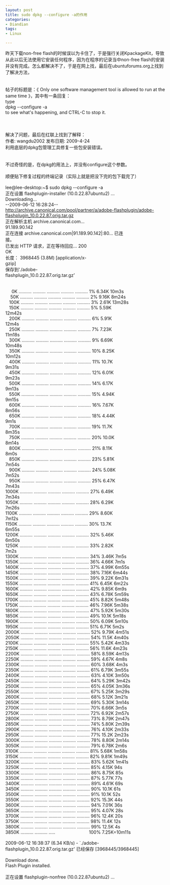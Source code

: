 ```yaml
---
layout: post
title: sudo dpkg --configure -a的作用
categories:
- Diandian
tags:
- Linux

---
```

昨天下载non-free flash的时候误以为卡住了，于是强行关闭KpackageKit，导致从此以后无法使用它安装任何程序，因为在程序的记录当中non-free flash的安装并没有完成。怎么都解决不了，于是在网上找，最后在ubuntuforums.org上找到了解决方法，
<br />
<br />
<br />帖子的标题是：《 Only one software management tool is allowed to run at the same time 》，其中有一条回复：
<br />type
<br /> dpkg --configure -a
<br /> to see what's happening, and CTRL-C to stop it.
<br />
<br />
<br />
<br />解决了问题，最后在红联上找到了解释：
<br />作者: wangdu2002 发布日期: 2009-4-24
<br />利用底层的dpkg包管理工具修复一些包安装错误。
<br />
<br />
<br />不过奇怪的是，在dpkg的用法上，并没有configure这个参数。
<br />
<br />顺便贴下修复过程的终端记录（实际上就是把没下完的包下载完了）
<br />
<br />lee@lee-desktop:~$ sudo dpkg --configure -a
<br />正在设置 flashplugin-installer (10.0.22.87ubuntu2) ...
<br />Downloading...&nbsp;&nbsp;&nbsp;&nbsp;&nbsp;&nbsp;&nbsp;&nbsp;&nbsp;&nbsp;&nbsp;&nbsp;&nbsp;&nbsp;&nbsp;&nbsp;&nbsp;&nbsp;&nbsp;&nbsp;&nbsp;&nbsp;&nbsp;&nbsp;&nbsp;&nbsp;&nbsp;&nbsp;&nbsp;&nbsp;&nbsp;&nbsp;&nbsp;&nbsp;&nbsp;&nbsp;&nbsp;&nbsp;&nbsp;
<br />--2009-06-12 16:28:24-- http://archive.canonical.com/pool/partner/a/adobe-flashplugin/adobe-flashplugin_10.0.22.87.orig.tar.gz
<br />正在解析主机 archive.canonical.com... 91.189.90.142&nbsp;&nbsp;&nbsp;&nbsp;&nbsp;&nbsp;&nbsp;&nbsp;&nbsp;&nbsp;&nbsp;&nbsp;&nbsp;&nbsp;&nbsp;&nbsp;&nbsp;&nbsp;&nbsp;&nbsp;&nbsp;&nbsp;&nbsp;&nbsp;&nbsp;&nbsp;&nbsp;&nbsp;&nbsp;&nbsp;&nbsp;&nbsp;&nbsp;&nbsp;&nbsp;&nbsp;&nbsp;&nbsp;&nbsp;&nbsp;&nbsp;&nbsp;&nbsp;&nbsp;&nbsp;&nbsp;&nbsp;&nbsp;&nbsp;&nbsp;&nbsp;&nbsp;&nbsp;&nbsp;&nbsp;&nbsp;&nbsp;&nbsp;&nbsp;&nbsp;&nbsp;&nbsp;&nbsp;&nbsp;&nbsp;&nbsp;&nbsp;&nbsp;&nbsp;&nbsp;&nbsp;&nbsp;&nbsp;&nbsp;&nbsp;
<br />正在连接 archive.canonical.com|91.189.90.142|:80... 已连接。&nbsp;&nbsp;&nbsp;&nbsp;&nbsp;&nbsp;&nbsp;&nbsp;&nbsp;&nbsp;&nbsp;&nbsp;&nbsp;&nbsp;&nbsp;&nbsp;&nbsp;&nbsp;&nbsp;&nbsp;&nbsp;&nbsp;&nbsp;&nbsp;&nbsp;&nbsp;&nbsp;&nbsp;&nbsp;&nbsp;&nbsp;&nbsp;&nbsp;&nbsp;&nbsp;&nbsp;&nbsp;&nbsp;&nbsp;&nbsp;&nbsp;&nbsp;&nbsp;&nbsp;&nbsp;&nbsp;&nbsp;&nbsp;&nbsp;&nbsp;&nbsp;&nbsp;&nbsp;&nbsp;&nbsp;&nbsp;&nbsp;&nbsp;&nbsp;&nbsp;&nbsp;&nbsp;&nbsp;&nbsp;&nbsp;&nbsp;
<br />已发出 HTTP 请求，正在等待回应... 200 OK&nbsp;&nbsp;&nbsp;&nbsp;&nbsp;&nbsp;&nbsp;&nbsp;&nbsp;&nbsp;&nbsp;&nbsp;&nbsp;&nbsp;&nbsp;&nbsp;&nbsp;&nbsp;&nbsp;&nbsp;&nbsp;&nbsp;&nbsp;&nbsp;&nbsp;&nbsp;&nbsp;&nbsp;&nbsp;&nbsp;&nbsp;&nbsp;&nbsp;&nbsp;&nbsp;&nbsp;&nbsp;&nbsp;&nbsp;&nbsp;&nbsp;&nbsp;&nbsp;&nbsp;&nbsp;&nbsp;&nbsp;&nbsp;&nbsp;&nbsp;&nbsp;&nbsp;&nbsp;&nbsp;&nbsp;&nbsp;&nbsp;&nbsp;&nbsp;&nbsp;&nbsp;&nbsp;&nbsp;&nbsp;&nbsp;&nbsp;&nbsp;&nbsp;&nbsp;&nbsp;&nbsp;&nbsp;&nbsp;&nbsp;&nbsp;&nbsp;&nbsp;&nbsp;&nbsp;&nbsp;&nbsp;&nbsp;&nbsp;&nbsp;&nbsp;&nbsp;
<br />长度： 3968445 (3.8M) [application/x-gzip]&nbsp;&nbsp;&nbsp;&nbsp;&nbsp;&nbsp;&nbsp;&nbsp;&nbsp;&nbsp;&nbsp;&nbsp;&nbsp;&nbsp;&nbsp;&nbsp;&nbsp;&nbsp;&nbsp;&nbsp;&nbsp;&nbsp;&nbsp;&nbsp;&nbsp;&nbsp;&nbsp;&nbsp;&nbsp;&nbsp;&nbsp;&nbsp;&nbsp;&nbsp;&nbsp;&nbsp;&nbsp;&nbsp;&nbsp;&nbsp;&nbsp;&nbsp;&nbsp;&nbsp;&nbsp;&nbsp;&nbsp;&nbsp;&nbsp;&nbsp;&nbsp;&nbsp;&nbsp;&nbsp;&nbsp;&nbsp;&nbsp;&nbsp;&nbsp;&nbsp;&nbsp;&nbsp;&nbsp;&nbsp;&nbsp;&nbsp;&nbsp;&nbsp;&nbsp;&nbsp;&nbsp;&nbsp;&nbsp;&nbsp;&nbsp;&nbsp;&nbsp;&nbsp;&nbsp;&nbsp;&nbsp;&nbsp;&nbsp;&nbsp;
<br />保存到‘./adobe-flashplugin_10.0.22.87.orig.tar.gz’&nbsp;&nbsp;&nbsp;&nbsp;&nbsp;&nbsp;&nbsp;&nbsp;&nbsp;&nbsp;&nbsp;&nbsp;&nbsp;&nbsp;&nbsp;&nbsp;&nbsp;&nbsp;&nbsp;&nbsp;&nbsp;&nbsp;&nbsp;&nbsp;&nbsp;&nbsp;&nbsp;&nbsp;&nbsp;&nbsp;&nbsp;&nbsp;&nbsp;&nbsp;&nbsp;&nbsp;&nbsp;&nbsp;&nbsp;&nbsp;&nbsp;&nbsp;&nbsp;&nbsp;&nbsp;&nbsp;&nbsp;&nbsp;&nbsp;&nbsp;&nbsp;&nbsp;&nbsp;&nbsp;&nbsp;&nbsp;&nbsp;&nbsp;&nbsp;&nbsp;&nbsp;&nbsp;&nbsp;&nbsp;&nbsp;&nbsp;&nbsp;&nbsp;&nbsp;&nbsp;&nbsp;&nbsp;&nbsp;&nbsp;&nbsp;&nbsp;
<br />
<br />&nbsp;&nbsp;&nbsp;&nbsp; 0K .......... .......... .......... .......... .......... 1% 6.34K 10m3s
<br />&nbsp;&nbsp;&nbsp; 50K .......... .......... .......... .......... .......... 2% 9.16K 8m24s
<br />&nbsp;&nbsp; 100K .......... .......... .......... .......... .......... 3% 2.61K 13m28s
<br />&nbsp;&nbsp; 150K .......... .......... .......... .......... .......... 5% 5.59K 12m42s&nbsp;&nbsp;&nbsp;&nbsp;&nbsp;&nbsp;&nbsp;&nbsp;&nbsp;&nbsp;&nbsp;&nbsp;&nbsp;&nbsp;&nbsp;&nbsp;&nbsp;&nbsp;&nbsp;&nbsp;&nbsp;&nbsp;&nbsp;&nbsp;&nbsp;&nbsp;&nbsp;&nbsp;&nbsp;&nbsp;&nbsp;&nbsp;&nbsp;&nbsp;&nbsp;&nbsp;&nbsp;&nbsp;&nbsp;&nbsp;&nbsp;&nbsp;&nbsp;&nbsp;&nbsp;&nbsp;&nbsp;&nbsp;&nbsp;&nbsp;&nbsp;&nbsp;&nbsp;&nbsp;&nbsp;&nbsp;&nbsp;&nbsp;&nbsp;&nbsp;&nbsp;&nbsp;&nbsp;&nbsp;&nbsp;&nbsp;&nbsp;&nbsp;&nbsp;&nbsp;&nbsp;&nbsp;&nbsp;&nbsp;&nbsp;&nbsp;&nbsp;&nbsp;&nbsp;&nbsp;&nbsp;&nbsp;&nbsp;
<br />&nbsp;&nbsp; 200K .......... .......... .......... .......... .......... 6% 5.91K 12m4s&nbsp;&nbsp;&nbsp;&nbsp;&nbsp;&nbsp;&nbsp;&nbsp;&nbsp;&nbsp;&nbsp;&nbsp;&nbsp;&nbsp;&nbsp;&nbsp;&nbsp;&nbsp;&nbsp;&nbsp;&nbsp;&nbsp;&nbsp;&nbsp;&nbsp;&nbsp;&nbsp;&nbsp;&nbsp;&nbsp;&nbsp;&nbsp;&nbsp;&nbsp;&nbsp;&nbsp;&nbsp;&nbsp;&nbsp;&nbsp;&nbsp;&nbsp;&nbsp;&nbsp;&nbsp;&nbsp;&nbsp;&nbsp;&nbsp;&nbsp;&nbsp;&nbsp;&nbsp;&nbsp;&nbsp;&nbsp;&nbsp;&nbsp;&nbsp;&nbsp;&nbsp;&nbsp;&nbsp;&nbsp;&nbsp;&nbsp;&nbsp;&nbsp;&nbsp;&nbsp;&nbsp;&nbsp;&nbsp;&nbsp;&nbsp;&nbsp;&nbsp;&nbsp;&nbsp;&nbsp;&nbsp;&nbsp;&nbsp;&nbsp;
<br />&nbsp;&nbsp; 250K .......... .......... .......... .......... .......... 7% 7.23K 11m18s&nbsp;&nbsp;&nbsp;&nbsp;&nbsp;&nbsp;&nbsp;&nbsp;&nbsp;&nbsp;&nbsp;&nbsp;&nbsp;&nbsp;&nbsp;&nbsp;&nbsp;&nbsp;&nbsp;&nbsp;&nbsp;&nbsp;&nbsp;&nbsp;&nbsp;&nbsp;&nbsp;&nbsp;&nbsp;&nbsp;&nbsp;&nbsp;&nbsp;&nbsp;&nbsp;&nbsp;&nbsp;&nbsp;&nbsp;&nbsp;&nbsp;&nbsp;&nbsp;&nbsp;&nbsp;&nbsp;&nbsp;&nbsp;&nbsp;&nbsp;&nbsp;&nbsp;&nbsp;&nbsp;&nbsp;&nbsp;&nbsp;&nbsp;&nbsp;&nbsp;&nbsp;&nbsp;&nbsp;&nbsp;&nbsp;&nbsp;&nbsp;&nbsp;&nbsp;&nbsp;&nbsp;&nbsp;&nbsp;&nbsp;&nbsp;&nbsp;&nbsp;&nbsp;&nbsp;&nbsp;&nbsp;&nbsp;&nbsp;
<br />&nbsp;&nbsp; 300K .......... .......... .......... .......... .......... 9% 6.69K 10m48s&nbsp;&nbsp;&nbsp;&nbsp;&nbsp;&nbsp;&nbsp;&nbsp;&nbsp;&nbsp;&nbsp;&nbsp;&nbsp;&nbsp;&nbsp;&nbsp;&nbsp;&nbsp;&nbsp;&nbsp;&nbsp;&nbsp;&nbsp;&nbsp;&nbsp;&nbsp;&nbsp;&nbsp;&nbsp;&nbsp;&nbsp;&nbsp;&nbsp;&nbsp;&nbsp;&nbsp;&nbsp;&nbsp;&nbsp;&nbsp;&nbsp;&nbsp;&nbsp;&nbsp;&nbsp;&nbsp;&nbsp;&nbsp;&nbsp;&nbsp;&nbsp;&nbsp;&nbsp;&nbsp;&nbsp;&nbsp;&nbsp;&nbsp;&nbsp;&nbsp;&nbsp;&nbsp;&nbsp;&nbsp;&nbsp;&nbsp;&nbsp;&nbsp;&nbsp;&nbsp;&nbsp;&nbsp;&nbsp;&nbsp;&nbsp;&nbsp;&nbsp;&nbsp;&nbsp;&nbsp;&nbsp;&nbsp;&nbsp;
<br />&nbsp;&nbsp; 350K .......... .......... .......... .......... .......... 10% 8.25K 10m12s&nbsp;&nbsp;&nbsp;&nbsp;&nbsp;&nbsp;&nbsp;&nbsp;&nbsp;&nbsp;&nbsp;&nbsp;&nbsp;&nbsp;&nbsp;&nbsp;&nbsp;&nbsp;&nbsp;&nbsp;&nbsp;&nbsp;&nbsp;&nbsp;&nbsp;&nbsp;&nbsp;&nbsp;&nbsp;&nbsp;&nbsp;&nbsp;&nbsp;&nbsp;&nbsp;&nbsp;&nbsp;&nbsp;&nbsp;&nbsp;&nbsp;&nbsp;&nbsp;&nbsp;&nbsp;&nbsp;&nbsp;&nbsp;&nbsp;&nbsp;&nbsp;&nbsp;&nbsp;&nbsp;&nbsp;&nbsp;&nbsp;&nbsp;&nbsp;&nbsp;&nbsp;&nbsp;&nbsp;&nbsp;&nbsp;&nbsp;&nbsp;&nbsp;&nbsp;&nbsp;&nbsp;&nbsp;&nbsp;&nbsp;&nbsp;&nbsp;&nbsp;&nbsp;&nbsp;&nbsp;&nbsp;&nbsp;&nbsp;
<br />&nbsp;&nbsp; 400K .......... .......... .......... .......... .......... 11% 10.7K 9m31s&nbsp;&nbsp;&nbsp;&nbsp;&nbsp;&nbsp;&nbsp;&nbsp;&nbsp;&nbsp;&nbsp;&nbsp;&nbsp;&nbsp;&nbsp;&nbsp;&nbsp;&nbsp;&nbsp;&nbsp;&nbsp;&nbsp;&nbsp;&nbsp;&nbsp;&nbsp;&nbsp;&nbsp;&nbsp;&nbsp;&nbsp;&nbsp;&nbsp;&nbsp;&nbsp;&nbsp;&nbsp;&nbsp;&nbsp;&nbsp;&nbsp;&nbsp;&nbsp;&nbsp;&nbsp;&nbsp;&nbsp;&nbsp;&nbsp;&nbsp;&nbsp;&nbsp;&nbsp;&nbsp;&nbsp;&nbsp;&nbsp;&nbsp;&nbsp;&nbsp;&nbsp;&nbsp;&nbsp;&nbsp;&nbsp;&nbsp;&nbsp;&nbsp;&nbsp;&nbsp;&nbsp;&nbsp;&nbsp;&nbsp;&nbsp;&nbsp;&nbsp;&nbsp;&nbsp;&nbsp;&nbsp;&nbsp;&nbsp;&nbsp;
<br />&nbsp;&nbsp; 450K .......... .......... .......... .......... .......... 12% 6.01K 9m23s&nbsp;&nbsp;&nbsp;&nbsp;&nbsp;&nbsp;&nbsp;&nbsp;&nbsp;&nbsp;&nbsp;&nbsp;&nbsp;&nbsp;&nbsp;&nbsp;&nbsp;&nbsp;&nbsp;&nbsp;&nbsp;&nbsp;&nbsp;&nbsp;&nbsp;&nbsp;&nbsp;&nbsp;&nbsp;&nbsp;&nbsp;&nbsp;&nbsp;&nbsp;&nbsp;&nbsp;&nbsp;&nbsp;&nbsp;&nbsp;&nbsp;&nbsp;&nbsp;&nbsp;&nbsp;&nbsp;&nbsp;&nbsp;&nbsp;&nbsp;&nbsp;&nbsp;&nbsp;&nbsp;&nbsp;&nbsp;&nbsp;&nbsp;&nbsp;&nbsp;&nbsp;&nbsp;&nbsp;&nbsp;&nbsp;&nbsp;&nbsp;&nbsp;&nbsp;&nbsp;&nbsp;&nbsp;&nbsp;&nbsp;&nbsp;&nbsp;&nbsp;&nbsp;&nbsp;&nbsp;&nbsp;&nbsp;&nbsp;&nbsp;
<br />&nbsp;&nbsp; 500K .......... .......... .......... .......... .......... 14% 6.17K 9m13s&nbsp;&nbsp;&nbsp;&nbsp;&nbsp;&nbsp;&nbsp;&nbsp;&nbsp;&nbsp;&nbsp;&nbsp;&nbsp;&nbsp;&nbsp;&nbsp;&nbsp;&nbsp;&nbsp;&nbsp;&nbsp;&nbsp;&nbsp;&nbsp;&nbsp;&nbsp;&nbsp;&nbsp;&nbsp;&nbsp;&nbsp;&nbsp;&nbsp;&nbsp;&nbsp;&nbsp;&nbsp;&nbsp;&nbsp;&nbsp;&nbsp;&nbsp;&nbsp;&nbsp;&nbsp;&nbsp;&nbsp;&nbsp;&nbsp;&nbsp;&nbsp;&nbsp;&nbsp;&nbsp;&nbsp;&nbsp;&nbsp;&nbsp;&nbsp;&nbsp;&nbsp;&nbsp;&nbsp;&nbsp;&nbsp;&nbsp;&nbsp;&nbsp;&nbsp;&nbsp;&nbsp;&nbsp;&nbsp;&nbsp;&nbsp;&nbsp;&nbsp;&nbsp;&nbsp;&nbsp;&nbsp;&nbsp;&nbsp;&nbsp;
<br />&nbsp;&nbsp; 550K .......... .......... .......... .......... .......... 15% 4.94K 9m15s&nbsp;&nbsp;&nbsp;&nbsp;&nbsp;&nbsp;&nbsp;&nbsp;&nbsp;&nbsp;&nbsp;&nbsp;&nbsp;&nbsp;&nbsp;&nbsp;&nbsp;&nbsp;&nbsp;&nbsp;&nbsp;&nbsp;&nbsp;&nbsp;&nbsp;&nbsp;&nbsp;&nbsp;&nbsp;&nbsp;&nbsp;&nbsp;&nbsp;&nbsp;&nbsp;&nbsp;&nbsp;&nbsp;&nbsp;&nbsp;&nbsp;&nbsp;&nbsp;&nbsp;&nbsp;&nbsp;&nbsp;&nbsp;&nbsp;&nbsp;&nbsp;&nbsp;&nbsp;&nbsp;&nbsp;&nbsp;&nbsp;&nbsp;&nbsp;&nbsp;&nbsp;&nbsp;&nbsp;&nbsp;&nbsp;&nbsp;&nbsp;&nbsp;&nbsp;&nbsp;&nbsp;&nbsp;&nbsp;&nbsp;&nbsp;&nbsp;&nbsp;&nbsp;&nbsp;&nbsp;&nbsp;&nbsp;&nbsp;&nbsp;
<br />&nbsp;&nbsp; 600K .......... .......... .......... .......... .......... 16% 7.67K 8m56s&nbsp;&nbsp;&nbsp;&nbsp;&nbsp;&nbsp;&nbsp;&nbsp;&nbsp;&nbsp;&nbsp;&nbsp;&nbsp;&nbsp;&nbsp;&nbsp;&nbsp;&nbsp;&nbsp;&nbsp;&nbsp;&nbsp;&nbsp;&nbsp;&nbsp;&nbsp;&nbsp;&nbsp;&nbsp;&nbsp;&nbsp;&nbsp;&nbsp;&nbsp;&nbsp;&nbsp;&nbsp;&nbsp;&nbsp;&nbsp;&nbsp;&nbsp;&nbsp;&nbsp;&nbsp;&nbsp;&nbsp;&nbsp;&nbsp;&nbsp;&nbsp;&nbsp;&nbsp;&nbsp;&nbsp;&nbsp;&nbsp;&nbsp;&nbsp;&nbsp;&nbsp;&nbsp;&nbsp;&nbsp;&nbsp;&nbsp;&nbsp;&nbsp;&nbsp;&nbsp;&nbsp;&nbsp;&nbsp;&nbsp;&nbsp;&nbsp;&nbsp;&nbsp;&nbsp;&nbsp;&nbsp;&nbsp;&nbsp;&nbsp;
<br />&nbsp;&nbsp; 650K .......... .......... .......... .......... .......... 18% 4.44K 9m1s&nbsp;&nbsp;&nbsp;&nbsp;&nbsp;&nbsp;&nbsp;&nbsp;&nbsp;&nbsp;&nbsp;&nbsp;&nbsp;&nbsp;&nbsp;&nbsp;&nbsp;&nbsp;&nbsp;&nbsp;&nbsp;&nbsp;&nbsp;&nbsp;&nbsp;&nbsp;&nbsp;&nbsp;&nbsp;&nbsp;&nbsp;&nbsp;&nbsp;&nbsp;&nbsp;&nbsp;&nbsp;&nbsp;&nbsp;&nbsp;&nbsp;&nbsp;&nbsp;&nbsp;&nbsp;&nbsp;&nbsp;&nbsp;&nbsp;&nbsp;&nbsp;&nbsp;&nbsp;&nbsp;&nbsp;&nbsp;&nbsp;&nbsp;&nbsp;&nbsp;&nbsp;&nbsp;&nbsp;&nbsp;&nbsp;&nbsp;&nbsp;&nbsp;&nbsp;&nbsp;&nbsp;&nbsp;&nbsp;&nbsp;&nbsp;&nbsp;&nbsp;&nbsp;&nbsp;&nbsp;&nbsp;&nbsp;&nbsp;&nbsp;&nbsp;
<br />&nbsp;&nbsp; 700K .......... .......... .......... .......... .......... 19% 11.7K 8m35s&nbsp;&nbsp;&nbsp;&nbsp;&nbsp;&nbsp;&nbsp;&nbsp;&nbsp;&nbsp;&nbsp;&nbsp;&nbsp;&nbsp;&nbsp;&nbsp;&nbsp;&nbsp;&nbsp;&nbsp;&nbsp;&nbsp;&nbsp;&nbsp;&nbsp;&nbsp;&nbsp;&nbsp;&nbsp;&nbsp;&nbsp;&nbsp;&nbsp;&nbsp;&nbsp;&nbsp;&nbsp;&nbsp;&nbsp;&nbsp;&nbsp;&nbsp;&nbsp;&nbsp;&nbsp;&nbsp;&nbsp;&nbsp;&nbsp;&nbsp;&nbsp;&nbsp;&nbsp;&nbsp;&nbsp;&nbsp;&nbsp;&nbsp;&nbsp;&nbsp;&nbsp;&nbsp;&nbsp;&nbsp;&nbsp;&nbsp;&nbsp;&nbsp;&nbsp;&nbsp;&nbsp;&nbsp;&nbsp;&nbsp;&nbsp;&nbsp;&nbsp;&nbsp;&nbsp;&nbsp;&nbsp;&nbsp;&nbsp;&nbsp;
<br />&nbsp;&nbsp; 750K .......... .......... .......... .......... .......... 20% 10.0K 8m14s&nbsp;&nbsp;&nbsp;&nbsp;&nbsp;&nbsp;&nbsp;&nbsp;&nbsp;&nbsp;&nbsp;&nbsp;&nbsp;&nbsp;&nbsp;&nbsp;&nbsp;&nbsp;&nbsp;&nbsp;&nbsp;&nbsp;&nbsp;&nbsp;&nbsp;&nbsp;&nbsp;&nbsp;&nbsp;&nbsp;&nbsp;&nbsp;&nbsp;&nbsp;&nbsp;&nbsp;&nbsp;&nbsp;&nbsp;&nbsp;&nbsp;&nbsp;&nbsp;&nbsp;&nbsp;&nbsp;&nbsp;&nbsp;&nbsp;&nbsp;&nbsp;&nbsp;&nbsp;&nbsp;&nbsp;&nbsp;&nbsp;&nbsp;&nbsp;&nbsp;&nbsp;&nbsp;&nbsp;&nbsp;&nbsp;&nbsp;&nbsp;&nbsp;&nbsp;&nbsp;&nbsp;&nbsp;&nbsp;&nbsp;&nbsp;&nbsp;&nbsp;&nbsp;&nbsp;&nbsp;&nbsp;&nbsp;&nbsp;&nbsp;
<br />&nbsp;&nbsp; 800K .......... .......... .......... .......... .......... 21% 8.11K 8m0s&nbsp;&nbsp;&nbsp;&nbsp;&nbsp;&nbsp;&nbsp;&nbsp;&nbsp;&nbsp;&nbsp;&nbsp;&nbsp;&nbsp;&nbsp;&nbsp;&nbsp;&nbsp;&nbsp;&nbsp;&nbsp;&nbsp;&nbsp;&nbsp;&nbsp;&nbsp;&nbsp;&nbsp;&nbsp;&nbsp;&nbsp;&nbsp;&nbsp;&nbsp;&nbsp;&nbsp;&nbsp;&nbsp;&nbsp;&nbsp;&nbsp;&nbsp;&nbsp;&nbsp;&nbsp;&nbsp;&nbsp;&nbsp;&nbsp;&nbsp;&nbsp;&nbsp;&nbsp;&nbsp;&nbsp;&nbsp;&nbsp;&nbsp;&nbsp;&nbsp;&nbsp;&nbsp;&nbsp;&nbsp;&nbsp;&nbsp;&nbsp;&nbsp;&nbsp;&nbsp;&nbsp;&nbsp;&nbsp;&nbsp;&nbsp;&nbsp;&nbsp;&nbsp;&nbsp;&nbsp;&nbsp;&nbsp;&nbsp;&nbsp;&nbsp;
<br />&nbsp;&nbsp; 850K .......... .......... .......... .......... .......... 23% 5.81K 7m54s&nbsp;&nbsp;&nbsp;&nbsp;&nbsp;&nbsp;&nbsp;&nbsp;&nbsp;&nbsp;&nbsp;&nbsp;&nbsp;&nbsp;&nbsp;&nbsp;&nbsp;&nbsp;&nbsp;&nbsp;&nbsp;&nbsp;&nbsp;&nbsp;&nbsp;&nbsp;&nbsp;&nbsp;&nbsp;&nbsp;&nbsp;&nbsp;&nbsp;&nbsp;&nbsp;&nbsp;&nbsp;&nbsp;&nbsp;&nbsp;&nbsp;&nbsp;&nbsp;&nbsp;&nbsp;&nbsp;&nbsp;&nbsp;&nbsp;&nbsp;&nbsp;&nbsp;&nbsp;&nbsp;&nbsp;&nbsp;&nbsp;&nbsp;&nbsp;&nbsp;&nbsp;&nbsp;&nbsp;&nbsp;&nbsp;&nbsp;&nbsp;&nbsp;&nbsp;&nbsp;&nbsp;&nbsp;&nbsp;&nbsp;&nbsp;&nbsp;&nbsp;&nbsp;&nbsp;&nbsp;&nbsp;&nbsp;&nbsp;&nbsp;
<br />&nbsp;&nbsp; 900K .......... .......... .......... .......... .......... 24% 5.08K 7m52s&nbsp;&nbsp;&nbsp;&nbsp;&nbsp;&nbsp;&nbsp;&nbsp;&nbsp;&nbsp;&nbsp;&nbsp;&nbsp;&nbsp;&nbsp;&nbsp;&nbsp;&nbsp;&nbsp;&nbsp;&nbsp;&nbsp;&nbsp;&nbsp;&nbsp;&nbsp;&nbsp;&nbsp;&nbsp;&nbsp;&nbsp;&nbsp;&nbsp;&nbsp;&nbsp;&nbsp;&nbsp;&nbsp;&nbsp;&nbsp;&nbsp;&nbsp;&nbsp;&nbsp;&nbsp;&nbsp;&nbsp;&nbsp;&nbsp;&nbsp;&nbsp;&nbsp;&nbsp;&nbsp;&nbsp;&nbsp;&nbsp;&nbsp;&nbsp;&nbsp;&nbsp;&nbsp;&nbsp;&nbsp;&nbsp;&nbsp;&nbsp;&nbsp;&nbsp;&nbsp;&nbsp;&nbsp;&nbsp;&nbsp;&nbsp;&nbsp;&nbsp;&nbsp;&nbsp;&nbsp;&nbsp;&nbsp;&nbsp;&nbsp;
<br />&nbsp;&nbsp; 950K .......... .......... .......... .......... .......... 25% 6.47K 7m43s&nbsp;&nbsp;&nbsp;&nbsp;&nbsp;&nbsp;&nbsp;&nbsp;&nbsp;&nbsp;&nbsp;&nbsp;&nbsp;&nbsp;&nbsp;&nbsp;&nbsp;&nbsp;&nbsp;&nbsp;&nbsp;&nbsp;&nbsp;&nbsp;&nbsp;&nbsp;&nbsp;&nbsp;&nbsp;&nbsp;&nbsp;&nbsp;&nbsp;&nbsp;&nbsp;&nbsp;&nbsp;&nbsp;&nbsp;&nbsp;&nbsp;&nbsp;&nbsp;&nbsp;&nbsp;&nbsp;&nbsp;&nbsp;&nbsp;&nbsp;&nbsp;&nbsp;&nbsp;&nbsp;&nbsp;&nbsp;&nbsp;&nbsp;&nbsp;&nbsp;&nbsp;&nbsp;&nbsp;&nbsp;&nbsp;&nbsp;&nbsp;&nbsp;&nbsp;&nbsp;&nbsp;&nbsp;&nbsp;&nbsp;&nbsp;&nbsp;&nbsp;&nbsp;&nbsp;&nbsp;&nbsp;&nbsp;&nbsp;&nbsp;
<br />1000K .......... .......... .......... .......... .......... 27% 6.49K 7m34s&nbsp;&nbsp;&nbsp;&nbsp;&nbsp;&nbsp;&nbsp;&nbsp;&nbsp;&nbsp;&nbsp;&nbsp;&nbsp;&nbsp;&nbsp;&nbsp;&nbsp;&nbsp;&nbsp;&nbsp;&nbsp;&nbsp;&nbsp;&nbsp;&nbsp;&nbsp;&nbsp;&nbsp;&nbsp;&nbsp;&nbsp;&nbsp;&nbsp;&nbsp;&nbsp;&nbsp;&nbsp;&nbsp;&nbsp;&nbsp;&nbsp;&nbsp;&nbsp;&nbsp;&nbsp;&nbsp;&nbsp;&nbsp;&nbsp;&nbsp;&nbsp;&nbsp;&nbsp;&nbsp;&nbsp;&nbsp;&nbsp;&nbsp;&nbsp;&nbsp;&nbsp;&nbsp;&nbsp;&nbsp;&nbsp;&nbsp;&nbsp;&nbsp;&nbsp;&nbsp;&nbsp;&nbsp;&nbsp;&nbsp;&nbsp;&nbsp;&nbsp;&nbsp;&nbsp;&nbsp;&nbsp;&nbsp;&nbsp;&nbsp;
<br />1050K .......... .......... .......... .......... .......... 28% 6.29K 7m26s&nbsp;&nbsp;&nbsp;&nbsp;&nbsp;&nbsp;&nbsp;&nbsp;&nbsp;&nbsp;&nbsp;&nbsp;&nbsp;&nbsp;&nbsp;&nbsp;&nbsp;&nbsp;&nbsp;&nbsp;&nbsp;&nbsp;&nbsp;&nbsp;&nbsp;&nbsp;&nbsp;&nbsp;&nbsp;&nbsp;&nbsp;&nbsp;&nbsp;&nbsp;&nbsp;&nbsp;&nbsp;&nbsp;&nbsp;&nbsp;&nbsp;&nbsp;&nbsp;&nbsp;&nbsp;&nbsp;&nbsp;&nbsp;&nbsp;&nbsp;&nbsp;&nbsp;&nbsp;&nbsp;&nbsp;&nbsp;&nbsp;&nbsp;&nbsp;&nbsp;&nbsp;&nbsp;&nbsp;&nbsp;&nbsp;&nbsp;&nbsp;&nbsp;&nbsp;&nbsp;&nbsp;&nbsp;&nbsp;&nbsp;&nbsp;&nbsp;&nbsp;&nbsp;&nbsp;&nbsp;&nbsp;&nbsp;&nbsp;&nbsp;
<br />1100K .......... .......... .......... .......... .......... 29% 8.60K 7m12s&nbsp;&nbsp;&nbsp;&nbsp;&nbsp;&nbsp;&nbsp;&nbsp;&nbsp;&nbsp;&nbsp;&nbsp;&nbsp;&nbsp;&nbsp;&nbsp;&nbsp;&nbsp;&nbsp;&nbsp;&nbsp;&nbsp;&nbsp;&nbsp;&nbsp;&nbsp;&nbsp;&nbsp;&nbsp;&nbsp;&nbsp;&nbsp;&nbsp;&nbsp;&nbsp;&nbsp;&nbsp;&nbsp;&nbsp;&nbsp;&nbsp;&nbsp;&nbsp;&nbsp;&nbsp;&nbsp;&nbsp;&nbsp;&nbsp;&nbsp;&nbsp;&nbsp;&nbsp;&nbsp;&nbsp;&nbsp;&nbsp;&nbsp;&nbsp;&nbsp;&nbsp;&nbsp;&nbsp;&nbsp;&nbsp;&nbsp;&nbsp;&nbsp;&nbsp;&nbsp;&nbsp;&nbsp;&nbsp;&nbsp;&nbsp;&nbsp;&nbsp;&nbsp;&nbsp;&nbsp;&nbsp;&nbsp;&nbsp;&nbsp;
<br />1150K .......... .......... .......... .......... .......... 30% 13.7K 6m55s&nbsp;&nbsp;&nbsp;&nbsp;&nbsp;&nbsp;&nbsp;&nbsp;&nbsp;&nbsp;&nbsp;&nbsp;&nbsp;&nbsp;&nbsp;&nbsp;&nbsp;&nbsp;&nbsp;&nbsp;&nbsp;&nbsp;&nbsp;&nbsp;&nbsp;&nbsp;&nbsp;&nbsp;&nbsp;&nbsp;&nbsp;&nbsp;&nbsp;&nbsp;&nbsp;&nbsp;&nbsp;&nbsp;&nbsp;&nbsp;&nbsp;&nbsp;&nbsp;&nbsp;&nbsp;&nbsp;&nbsp;&nbsp;&nbsp;&nbsp;&nbsp;&nbsp;&nbsp;&nbsp;&nbsp;&nbsp;&nbsp;&nbsp;&nbsp;&nbsp;&nbsp;&nbsp;&nbsp;&nbsp;&nbsp;&nbsp;&nbsp;&nbsp;&nbsp;&nbsp;&nbsp;&nbsp;&nbsp;&nbsp;&nbsp;&nbsp;&nbsp;&nbsp;&nbsp;&nbsp;&nbsp;&nbsp;&nbsp;&nbsp;
<br />1200K .......... .......... .......... .......... .......... 32% 5.46K 6m50s&nbsp;&nbsp;&nbsp;&nbsp;&nbsp;&nbsp;&nbsp;&nbsp;&nbsp;&nbsp;&nbsp;&nbsp;&nbsp;&nbsp;&nbsp;&nbsp;&nbsp;&nbsp;&nbsp;&nbsp;&nbsp;&nbsp;&nbsp;&nbsp;&nbsp;&nbsp;&nbsp;&nbsp;&nbsp;&nbsp;&nbsp;&nbsp;&nbsp;&nbsp;&nbsp;&nbsp;&nbsp;&nbsp;&nbsp;&nbsp;&nbsp;&nbsp;&nbsp;&nbsp;&nbsp;&nbsp;&nbsp;&nbsp;&nbsp;&nbsp;&nbsp;&nbsp;&nbsp;&nbsp;&nbsp;&nbsp;&nbsp;&nbsp;&nbsp;&nbsp;&nbsp;&nbsp;&nbsp;&nbsp;&nbsp;&nbsp;&nbsp;&nbsp;&nbsp;&nbsp;&nbsp;&nbsp;&nbsp;&nbsp;&nbsp;&nbsp;&nbsp;&nbsp;&nbsp;&nbsp;&nbsp;&nbsp;&nbsp;&nbsp;
<br />1250K .......... .......... .......... .......... .......... 33% 2.82K 7m2s&nbsp;&nbsp;&nbsp;&nbsp;&nbsp;&nbsp;&nbsp;&nbsp;&nbsp;&nbsp;&nbsp;&nbsp;&nbsp;&nbsp;&nbsp;&nbsp;&nbsp;&nbsp;&nbsp;&nbsp;&nbsp;&nbsp;&nbsp;&nbsp;&nbsp;&nbsp;&nbsp;&nbsp;&nbsp;&nbsp;&nbsp;&nbsp;&nbsp;&nbsp;&nbsp;&nbsp;&nbsp;&nbsp;&nbsp;&nbsp;&nbsp;&nbsp;&nbsp;&nbsp;&nbsp;&nbsp;&nbsp;&nbsp;&nbsp;&nbsp;&nbsp;&nbsp;&nbsp;&nbsp;&nbsp;&nbsp;&nbsp;&nbsp;&nbsp;&nbsp;&nbsp;&nbsp;&nbsp;&nbsp;&nbsp;&nbsp;&nbsp;&nbsp;&nbsp;&nbsp;&nbsp;&nbsp;&nbsp;&nbsp;&nbsp;&nbsp;&nbsp;&nbsp;&nbsp;&nbsp;&nbsp;&nbsp;&nbsp;&nbsp;&nbsp;
<br />1300K .......... .......... .......... .......... .......... 34% 3.46K 7m5s
<br />1350K .......... .......... .......... .......... .......... 36% 4.66K 7m1s
<br />1400K .......... .......... .......... .......... .......... 37% 4.99K 6m55s
<br />1450K .......... .......... .......... .......... .......... 38% 7.16K 6m44s
<br />1500K .......... .......... .......... .......... .......... 39% 9.22K 6m31s
<br />1550K .......... .......... .......... .......... .......... 41% 6.45K 6m22s
<br />1600K .......... .......... .......... .......... .......... 42% 9.85K 6m9s
<br />1650K .......... .......... .......... .......... .......... 43% 6.78K 5m59s
<br />1700K .......... .......... .......... .......... .......... 45% 8.82K 5m48s
<br />1750K .......... .......... .......... .......... .......... 46% 7.96K 5m38s
<br />1800K .......... .......... .......... .......... .......... 47% 5.92K 5m30s
<br />1850K .......... .......... .......... .......... .......... 49% 10.1K 5m18s
<br />1900K .......... .......... .......... .......... .......... 50% 6.09K 5m10s
<br />1950K .......... .......... .......... .......... .......... 51% 6.71K 5m2s
<br />2000K .......... .......... .......... .......... .......... 52% 9.79K 4m51s
<br />2050K .......... .......... .......... .......... .......... 54% 11.5K 4m40s
<br />2100K .......... .......... .......... .......... .......... 55% 5.42K 4m33s
<br />2150K .......... .......... .......... .......... .......... 56% 11.6K 4m23s
<br />2200K .......... .......... .......... .......... .......... 58% 8.59K 4m13s
<br />2250K .......... .......... .......... .......... .......... 59% 4.67K 4m8s
<br />2300K .......... .......... .......... .......... .......... 60% 3.68K 4m3s
<br />2350K .......... .......... .......... .......... .......... 61% 6.79K 3m55s
<br />2400K .......... .......... .......... .......... .......... 63% 4.10K 3m50s
<br />2450K .......... .......... .......... .......... .......... 64% 5.29K 3m42s
<br />2500K .......... .......... .......... .......... .......... 65% 4.05K 3m36s
<br />2550K .......... .......... .......... .......... .......... 67% 5.25K 3m29s
<br />2600K .......... .......... .......... .......... .......... 68% 5.12K 3m21s
<br />2650K .......... .......... .......... .......... .......... 69% 5.30K 3m14s
<br />2700K .......... .......... .......... .......... .......... 70% 6.66K 3m5s
<br />2750K .......... .......... .......... .......... .......... 72% 6.92K 2m57s
<br />2800K .......... .......... .......... .......... .......... 73% 8.79K 2m47s
<br />2850K .......... .......... .......... .......... .......... 74% 5.80K 2m39s
<br />2900K .......... .......... .......... .......... .......... 76% 4.10K 2m33s
<br />2950K .......... .......... .......... .......... .......... 77% 15.2K 2m23s
<br />3000K .......... .......... .......... .......... .......... 78% 8.80K 2m14s
<br />3050K .......... .......... .......... .......... .......... 79% 6.78K 2m6s
<br />3100K .......... .......... .......... .......... .......... 81% 5.68K 1m58s
<br />3150K .......... .......... .......... .......... .......... 82% 9.81K 1m49s
<br />3200K .......... .......... .......... .......... .......... 83% 5.62K 1m41s
<br />3250K .......... .......... .......... .......... .......... 85% 4.15K 94s
<br />3300K .......... .......... .......... .......... .......... 86% 8.75K 85s
<br />3350K .......... .......... .......... .......... .......... 87% 5.77K 77s
<br />3400K .......... .......... .......... .......... .......... 89% 4.61K 69s
<br />3450K .......... .......... .......... .......... .......... 90% 10.1K 61s
<br />3500K .......... .......... .......... .......... .......... 91% 10.1K 52s
<br />3550K .......... .......... .......... .......... .......... 92% 15.3K 44s
<br />3600K .......... .......... .......... .......... .......... 94% 7.01K 36s
<br />3650K .......... .......... .......... .......... .......... 95% 4.07K 28s
<br />3700K .......... .......... .......... .......... .......... 96% 12.4K 20s
<br />3750K .......... .......... .......... .......... .......... 98% 11.4K 12s
<br />3800K .......... .......... .......... .......... .......... 99% 12.5K 4s
<br />3850K .......... .......... .....&nbsp;&nbsp;&nbsp;&nbsp;&nbsp;&nbsp;&nbsp;&nbsp;&nbsp;&nbsp;&nbsp;&nbsp;&nbsp;&nbsp;&nbsp;&nbsp;&nbsp;&nbsp;&nbsp;&nbsp;&nbsp;&nbsp;&nbsp;&nbsp;&nbsp;&nbsp; 100% 7.25K=10m11s
<br />
<br />2009-06-12 16:38:37 (6.34 KB/s) - `./adobe-flashplugin_10.0.22.87.orig.tar.gz' 已经保存 [3968445/3968445]
<br />
<br />Download done.
<br />Flash Plugin installed.
<br />
<br />正在设置 flashplugin-nonfree (10.0.22.87ubuntu2) ...